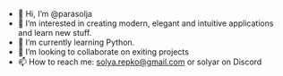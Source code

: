 - 👋 Hi, I’m @parasolja
- 👀 I’m interested in creating modern, elegant and intuitive applications and learn new stuff.
- 🌱 I’m currently learning Python.
- 💞️ I’m looking to collaborate on exiting projects
- 📫 How to reach me: solya.repko@gmail.com or solyar on Discord

<!---
parasolja/parasolja is a ✨ special ✨ repository because its `README.md` (this file) appears on your GitHub profile.
You can click the Preview link to take a look at your changes.
--->
